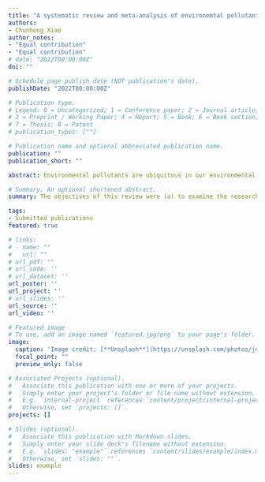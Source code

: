```yaml
---
title: "A systematic review and meta-analysis of environemtal pollutants"
authors:
- Chunhong Xiao
author_notes:
- "Equal contribution"
- "Equal contribution"
# date: "2022T00:00:00Z"
doi: ""

# Schedule page publish date (NOT publication's date).
publishDate: "2022T00:00:00Z"

# Publication type.
# Legend: 0 = Uncategorized; 1 = Conference paper; 2 = Journal article;
# 3 = Preprint / Working Paper; 4 = Report; 5 = Book; 6 = Book section;
# 7 = Thesis; 8 = Patent
# publication_types: [""]

# Publication name and optional abbreviated publication name.
publication: ""
publication_short: ""

abstract: Environmental pollutants are ubiquitous in our environmental media leading to adverse effects on both humans and the environment. Given the limited research costs and methodological heterogeneity, an evidence-based review, particularly a systematic review and meta-analysis, performs a crucial function in assessing the pollution status of pollutants in environmental media at national and global scales. By bibliometric analysis and network analysis, the characteristics of papers were examined and visualized in our review. A need to expand the scope of studies was observed. This review concluded the basic procedures involved in a systematic review and meta-analysis, namely literature searching, screening of articles, study quality analysis, data extraction and synthesis, and meta-analysis. A meta-analysis typically comprises subgroup analysis, publication bias, sensitivity analysis, fixed- and/or random-effects meta-analysis, measurement of heterogeneity, and meta-regression. According to the different categories of pollutants, including non-biological and biological pollutants, the application of meta-analysis for the presence of contaminants in environmental media was specifically explored. Then, the innovative application of meta-analysis was presented and concluded encompassing method evaluation, transfer and fate of pollutants, etc. Furthermore, the frequent misuses and problems in a systematic review and meta-analysis were summarized. Finally, some suggestions for future research were proposed.

# Summary. An optional shortened abstract.
summary: The objectives of this review were (a) to examine the research status of a systematic review and meta-analysis associated with the pollution status of pollutants in environmental media; (b) to summarize detailed and fundamental steps for a systematic review and meta-analysis (c) to analyze the problems emerging in existing studies and put forward some suggestions for future research.

tags:
- Submitted publications
featured: true

# links:
# - name: ""
#   url: ""
# url_pdf: ""
# url_code: ''
# url_dataset: ''
url_poster: ''
url_project: ''
# url_slides: ''
url_source: ''
url_video: ''

# Featured image
# To use, add an image named `featured.jpg/png` to your page's folder. 
image:
  caption: 'Image credit: [**Unsplash**](https://unsplash.com/photos/jdD8gXaTZsc)'
  focal_point: ""
  preview_only: false

# Associated Projects (optional).
#   Associate this publication with one or more of your projects.
#   Simply enter your project's folder or file name without extension.
#   E.g. `internal-project` references `content/project/internal-project/index.md`.
#   Otherwise, set `projects: []`.
projects: []

# Slides (optional).
#   Associate this publication with Markdown slides.
#   Simply enter your slide deck's filename without extension.
#   E.g. `slides: "example"` references `content/slides/example/index.md`.
#   Otherwise, set `slides: ""`.
slides: example
---
```




